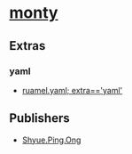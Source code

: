 # [monty](https://pypi.org/project/monty)


## Extras

### yaml
- [ruamel.yaml; extra=='yaml'](packages/r/ruamel.yaml.md)


## Publishers
- [Shyue.Ping.Ong](https://pypi.org/user/Shyue.Ping.Ong)

